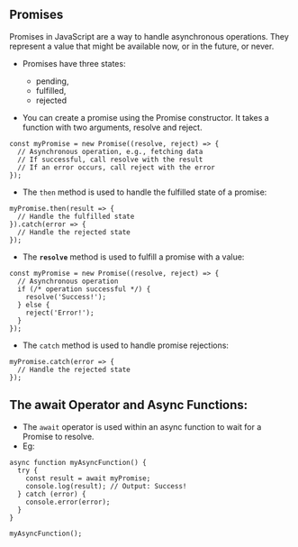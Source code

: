 ## Promises
Promises in JavaScript are a way to handle asynchronous operations. They represent a value that might be available now, or in the future, or never. 
- Promises have three states: 
	* pending,
	* fulfilled,
	* rejected

- You can create a promise using the Promise constructor. It takes a function with two arguments, resolve and reject.
```
const myPromise = new Promise((resolve, reject) => {
  // Asynchronous operation, e.g., fetching data
  // If successful, call resolve with the result
  // If an error occurs, call reject with the error
});
```

- The `then` method is used to handle the fulfilled state of a promise:

```
myPromise.then(result => {
  // Handle the fulfilled state
}).catch(error => {
  // Handle the rejected state
});
```

- The **`resolve`** method is used to fulfill a promise with a value:

```
const myPromise = new Promise((resolve, reject) => {
  // Asynchronous operation
  if (/* operation successful */) {
    resolve('Success!');
  } else {
    reject('Error!');
  }
});
```

- The `catch` method is used to handle promise rejections:
```
myPromise.catch(error => {
  // Handle the rejected state
});
```

## The await Operator and Async Functions:

- The `await` operator is used within an async function to wait for a Promise to resolve. 
- Eg:
```
async function myAsyncFunction() {
  try {
    const result = await myPromise;
    console.log(result); // Output: Success!
  } catch (error) {
    console.error(error);
  }
}

myAsyncFunction();
```


